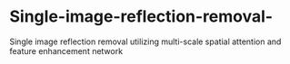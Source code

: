 # Single-image-reflection-removal-
Single image reflection removal utilizing multi-scale spatial attention and feature enhancement network
